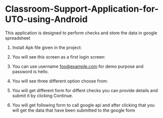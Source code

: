 # Classroom-Support-Application-for-UTO-using-Android
This application is designed to perform checks and store the data in google spreadsheet

1)	Install Apk file given in the project:

2)	You will see this screen as a first login screen:

3) You can use username foo@example.com for demo purpose and password is hello.

4)	You will see three different option choose from:

5)	You will get different form for diffent checks you can provide details and submit it by clicking Continue.

6)	You will get following form to call google api and after clicking that you will get the data that have been submitted to the google form  

